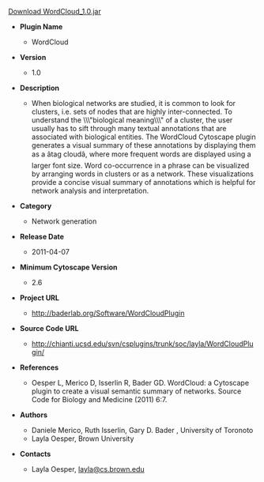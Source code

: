 <a href="WordCloud_1.0.jar">Download WordCloud_1.0.jar</a>

* __Plugin Name__
  * WordCloud
* __Version__
  * 1.0
* __Description__
  * When biological networks are studied, it is common to look for clusters, i.e. sets of nodes that are highly inter-connected. To understand the \\\\\\\"biological meaning\\\\\\\" of a cluster, the user usually has to sift through many textual annotations that are associated with biological entities. The WordCloud Cytoscape plugin generates a visual summary of these annotations by displaying them as a âtag cloudâ, where more frequent words are displayed using a larger font size. Word co-occurrence in a phrase can be visualized by arranging words in clusters or as a network. These visualizations provide a concise visual summary of annotations which is helpful for network analysis and interpretation.
* __Category__
  * Network generation
* __Release Date__
  * 2011-04-07
* __Minimum Cytoscape Version__
  * 2.6
* __Project URL__
  * http://baderlab.org/Software/WordCloudPlugin
* __Source Code URL__
  * http://chianti.ucsd.edu/svn/csplugins/trunk/soc/layla/WordCloudPlugin/
* __References__
  * Oesper L, Merico D, Isserlin R, Bader GD. WordCloud: a Cytoscape plugin to create a visual semantic summary of networks.  Source Code for Biology and Medicine (2011) 6:7.

* __Authors__
  * Daniele Merico, Ruth Isserlin, Gary D. Bader , University of Toronoto
  * Layla Oesper, Brown University
* __Contacts__
  * Layla Oesper, layla@cs.brown.edu
